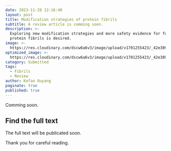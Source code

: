 ```yaml
---
date: 2023-11-28 12:16:40
layout: post
title: Modification strategies of protein fibrils
subtitle: A review article is comming soon.
description: >-
  Exploring new modification strategies and more safety evidence for food
  protein fibrils is desired.
image: >-
  https://res.cloudinary.com/dscw6a6v3/image/upload/v1701255423/_42e38962-2503-409b-9a49-28bb1bb8cf_gmm9vj.jpg
optimized_image: >-
  https://res.cloudinary.com/dscw6a6v3/image/upload/v1701255423/_42e38962-2503-409b-9a49-28bb1bb8cf_gmm9vj.jpg
category: Submitted
tags:
  - Fibrils
  - Review
author: Kefan Ouyang
paginate: true
published: true
---
```


Comming soon.

## Find the full text

The full text will be publicated soon.

Thank you for careful reading.
